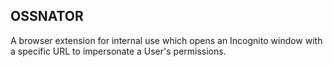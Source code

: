 OSSNATOR
-------

A browser extension for internal use which opens an Incognito window with a specific URL to impersonate a User's permissions.
